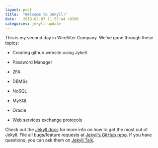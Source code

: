 ```yaml
---
layout: post
title:  "Welcome to Jekyll!"
date:   2016-02-07 11:57:44 +0300
categories: jekyll update
---
```

This is my second day in Wirefilter Company. We've gone through these topics:

- Creating github website using Jykell.

- Password Manager
- 2FA
- DBMSs
- NoSQL
- MySQL
- Oracle
- Web services exchange protocols

Check out the [Jekyll docs][jekyll-docs] for more info on how to get the most out of Jekyll. File all bugs/feature requests at [Jekyll’s GitHub repo][jekyll-gh]. If you have questions, you can ask them on [Jekyll Talk][jekyll-talk].

[jekyll-docs]: http://jekyllrb.com/docs/home
[jekyll-gh]:   https://github.com/jekyll/jekyll
[jekyll-talk]: https://talk.jekyllrb.com/

